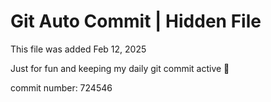 # Git Auto Commit | Hidden File

This file was added Feb 12, 2025

Just for fun and keeping my daily git commit active 🤪

commit number: 724546
